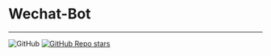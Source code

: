 # Wechat-Bot
***
![GitHub](https://img.shields.io/github/license/duanfuqiang1128/wechat-bot)
[![GitHub Repo stars](https://img.shields.io/github/stars/duanfuqiang1128/wechat-bot)](https://github.com/duanfuqiang1128/wechat-bot)
